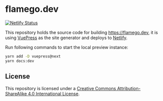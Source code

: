 # flamego.dev

[![Netlify Status](https://api.netlify.com/api/v1/badges/8c6545f8-a001-4515-b052-63847be97752/deploy-status)](https://app.netlify.com/sites/keen-austin-23ca57/deploys)

This repository holds the source code for building https://flamego.dev, it is using [VuePress](https://v2.vuepress.vuejs.org/) as the site generator and deploys to [Netlify](https://www.netlify.com/).

Run following commands to start the local preview instance:

```sh
yarn add -D vuepress@next
yarn docs:dev
```

## License

This repository is licensed under a [Creative Commons Attribution-ShareAlike 4.0 International License](http://creativecommons.org/licenses/by-sa/4.0/).
